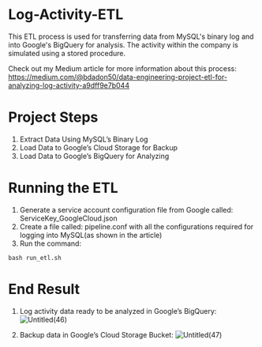 # Log-Activity-ETL

This ETL process is used for transferring data from MySQL's binary log and into Google's BigQuery for analysis.
The activity within the company is simulated using a stored procedure.

Check out my Medium article for more information about this process:
https://medium.com/@bdadon50/data-engineering-project-etl-for-analyzing-log-activity-a9dff9e7b044

# Project Steps
1. Extract Data Using MySQL’s Binary Log
2. Load Data to Google’s Cloud Storage for Backup
3. Load Data to Google’s BigQuery for Analyzing

# Running the ETL
1. Generate a service account configuration file from Google called: ServiceKey_GoogleCloud.json
2. Create a file called: pipeline.conf with all the configurations required for logging into MySQL(as shown in the article)
3. Run the command:

```
bash run_etl.sh
```

# End Result
1. Log activity data ready to be analyzed in Google’s BigQuery:
![Untitled(46)](https://user-images.githubusercontent.com/65648983/195849208-b30ac6ed-90bf-4913-8467-efa44c5f9067.png)

2. Backup data in Google’s Cloud Storage Bucket:
![Untitled(47)](https://user-images.githubusercontent.com/65648983/195849278-5da8e102-a163-4bc6-aa68-bdce39df761e.png)
